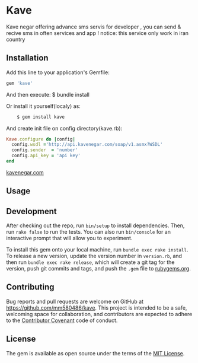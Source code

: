 # Kave

Kave negar offering advance sms servis for developer , you can send & recive sms in often services and app !
notice: this service only work in iran country
## Installation

Add this line to your application's Gemfile:

```ruby
gem 'kave'
```

And then execute:
    $ bundle install

Or install it yourself(localy) as:
```ruby
    $ gem install kave
```
And create init file on config directory(kave.rb):

```ruby
Kave.configure do |config|
  config.wsdl ='http://api.kavenegar.com/soap/v1.asmx?WSDL'
  config.sender  = 'number'
  config.api_key = 'api key'
end
```
[kavenegar.com](http://kavenegar.com/)
## Usage



## Development

After checking out the repo, run `bin/setup` to install dependencies. Then, run `rake false` to run the tests. You can also run `bin/console` for an interactive prompt that will allow you to experiment.

To install this gem onto your local machine, run `bundle exec rake install`. To release a new version, update the version number in `version.rb`, and then run `bundle exec rake release`, which will create a git tag for the version, push git commits and tags, and push the `.gem` file to [rubygems.org](https://rubygems.org).

## Contributing

Bug reports and pull requests are welcome on GitHub at https://github.com/mm580486/kave. This project is intended to be a safe, welcoming space for collaboration, and contributors are expected to adhere to the [Contributor Covenant](contributor-covenant.org) code of conduct.


## License

The gem is available as open source under the terms of the [MIT License](http://opensource.org/licenses/MIT).

